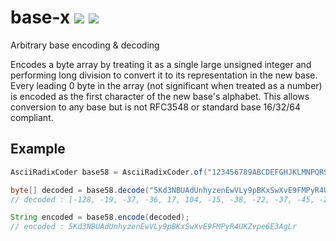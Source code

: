 # base-x [![](https://jitpack.io/v/com.hunterwb/base-x.svg)](https://jitpack.io/#com.hunterwb/base-x) [![](https://jitci.com/gh/hunterwb/base-x/svg)](https://jitci.com/gh/hunterwb/base-x)

Arbitrary base encoding & decoding

Encodes a byte array by treating it as a single large unsigned
integer and performing long division to convert it to its representation in the new base.
Every leading 0 byte in the array (not significant when treated as a number)
is encoded as the first character of the new base's alphabet.
This allows conversion to any base but is not RFC3548 or standard base 16/32/64 compliant.

## Example

```java
AsciiRadixCoder base58 = AsciiRadixCoder.of("123456789ABCDEFGHJKLMNPQRSTUVWXYZabcdefghijkmnopqrstuvwxyz");

byte[] decoded = base58.decode("5Kd3NBUAdUnhyzenEwVLy9pBKxSwXvE9FMPyR4UKZvpe6E3AgLr");
// decoded : [-128, -19, -37, -36, 17, 104, -15, -38, -22, -37, -45, -28, 76, 30, 63, -113, 90, 40, 76, 32, 41, -9, -118, -46, 106, -7, -123, -125, -92, -103, -34, 91, 25, 19, -92, -8, 99]

String encoded = base58.encode(decoded);
// encoded : 5Kd3NBUAdUnhyzenEwVLy9pBKxSwXvE9FMPyR4UKZvpe6E3AgLr
```
